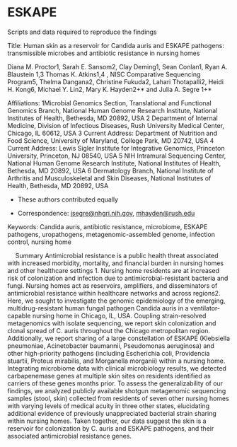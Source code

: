 # ESKAPE

Scripts and data required to reproduce the findings

Title: Human skin as a reservoir for Candida auris and ESKAPE pathogens: transmissible microbes and antibiotic resistance in nursing homes 

Diana M. Proctor1, Sarah E. Sansom2, Clay Deming1, Sean Conlan1, Ryan A. Blaustein 1,3 Thomas K. Atkins1,4 , NISC Comparative Sequencing Program5, Thelma Dangana2, Christine Fukuda2, Lahari Thotapalli2, Heidi H. Kong6, Michael Y. Lin2, Mary K. Hayden2+* and Julia A. Segre 1+*

Affiliations:
1Microbial Genomics Section, Translational and Functional Genomics Branch, National Human Genome Research Institute, National Institutes of Health, Bethesda, MD 20892, USA
2 Department of Internal Medicine, Division of Infectious Diseases, Rush University Medical Center, Chicago, IL 60612, USA
3 Current Address: Department of Nutrition and Food Science, University of Maryland, College Park, MD 20742, USA
4 Current Address: Lewis Sigler Institute for Integrative Genomics, Princeton University, Princeton, NJ 08540, USA
5 NIH Intramural Sequencing Center, National Human Genome Research Institute, National Institutes of Health, Bethesda, MD 20892, USA
6 Dermatology Branch, National Institute of Arthritis and Musculoskeletal and Skin Diseases, National Institutes of Health, Bethesda, MD 20892, USA
+  These authors contributed equally
* Correspondence: jsegre@nhgri.nih.gov, mhayden@rush.edu

Keywords: Candida auris, antibiotic resistance, microbiome, ESKAPE pathogens, uropathogens, metagenomic-assembled genome, infection control, nursing home

 
Summary
Antimicrobial resistance is a public health threat associated with increased morbidity, mortality, and financial burden in nursing homes and other healthcare settings 1. Nursing home residents are at increased risk of colonization and infection due to antimicrobial-resistant bacteria and fungi. Nursing homes act as reservoirs, amplifiers, and disseminators of antimicrobial resistance within healthcare networks and across regions2. Here, we sought to investigate the genomic epidemiology of the emerging, multidrug-resistant human fungal pathogen Candida auris in a ventilator-capable nursing home in Chicago, IL, USA. Coupling strain-resolved metagenomics with isolate sequencing, we report skin colonization and clonal spread of C. auris throughout the Chicago metropolitan region. Additionally, we report sharing of a large constellation of ESKAPE (Klebsiella pneumoniae, Acinetobacter baumannii, Pseudomonas aeruginosa) and other high-priority pathogens (including Escherichia coli, Providencia stuartii, Proteus mirabilis, and Morganella morganii) within a nursing home. Integrating microbiome data with clinical microbiology results, we detected carbapenemase genes at multiple skin sites on residents identified as carriers of these genes months prior. To assess the generalizability of our findings, we analyzed publicly available shotgun metagenomic sequencing samples (stool, skin) collected from residents of seven other nursing homes with varying levels of medical acuity in three other states, elucidating additional evidence of previously unappreciated bacterial strain sharing within nursing homes. Taken together, our data suggest the skin is a reservoir for colonization by C. auris and ESKAPE pathogens, and their associated antimicrobial resistance genes.  
